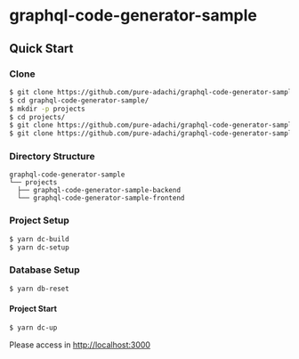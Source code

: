 # graphql-code-generator-sample

## Quick Start

### Clone

```sh
$ git clone https://github.com/pure-adachi/graphql-code-generator-sample.git
$ cd graphql-code-generator-sample/
$ mkdir -p projects
$ cd projects/
$ git clone https://github.com/pure-adachi/graphql-code-generator-sample-frontend.git
$ git clone https://github.com/pure-adachi/graphql-code-generator-sample-backend.git
```

### Directory Structure

```
graphql-code-generator-sample
└── projects
  ├── graphql-code-generator-sample-backend
  └── graphql-code-generator-sample-frontend
```

### Project Setup

```sh
$ yarn dc-build
$ yarn dc-setup
```

### Database Setup

```sh
$ yarn db-reset
```

#### Project Start

```sh
$ yarn dc-up
```

Please access in [http://localhost:3000](http://localhost:3000)
